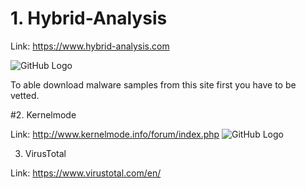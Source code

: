 # 1. Hybrid-Analysis

Link: https://www.hybrid-analysis.com

![GitHub Logo](http://security-project.pl/wp-content/uploads/2018/11/malware1.png)

To able download malware samples from this site first you have to be vetted.

#2. Kernelmode

Link: http://www.kernelmode.info/forum/index.php
![GitHub Logo](http://security-project.pl/wp-content/uploads/2018/11/malware2.png)

3. VirusTotal

Link: https://www.virustotal.com/en/
